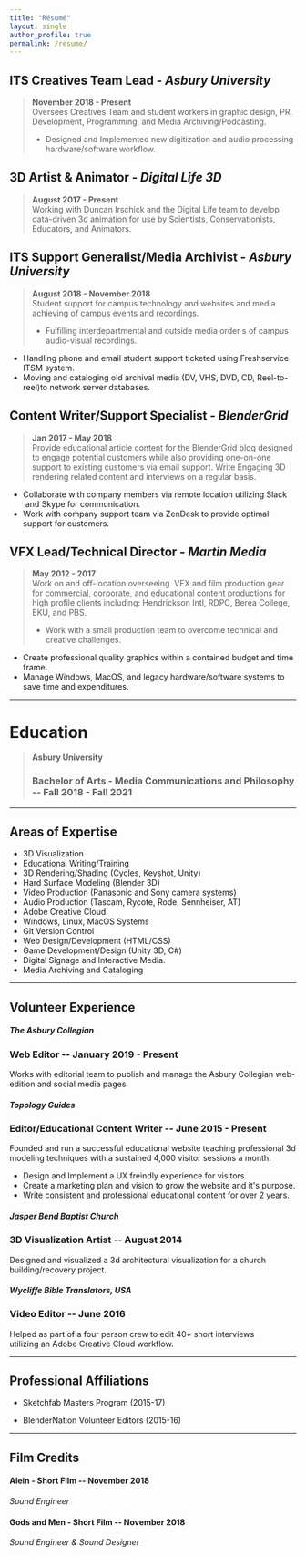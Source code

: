 ```yaml
---
title: "Résumé"
layout: single
author_profile: true
permalink: /resume/
---
```


## ITS Creatives Team Lead - *Asbury University*
>**November 2018 - Present**  
>Oversees Creatives Team and student workers in graphic design, PR, Development, Programming, and Media Archiving/Podcasting.
>* Designed and Implemented new digitization and audio processing hardware/software workflow.

## 3D Artist & Animator - *Digital Life 3D*
>**August 2017 - Present**  
>Working with Duncan Irschick and the Digital Life team to develop data-driven 3d animation for use by Scientists, Conservationists, Educators, and Animators.


## ITS Support Generalist/Media Archivist - *Asbury University*
>**August 2018 - November 2018**  
>Student support for campus technology and websites and media achieving of campus events and recordings.
>* Fulfilling interdepartmental and outside media order s of campus audio-visual recordings.
* Handling phone and email student support ticketed using Freshservice ITSM system.
* Moving and cataloging old archival media (DV, VHS, DVD, CD, Reel-to-reel)to network server databases.

## Content Writer/Support Specialist - *BlenderGrid*
>**Jan 2017 - May 2018**  
>Provide educational article content for the BlenderGrid blog designed to engage potential customers while also providing one-on-one support to existing customers via email support.
> Write Engaging 3D rendering related content and interviews on a regular basis.
* Collaborate with company members via remote location utilizing Slack  and Skype for communication.
* Work with company support team via ZenDesk to provide optimal support for customers.

## VFX Lead/Technical Director - *Martin Media*
>**May 2012 - 2017**  
>Work on and off-location overseeing  VFX and film production gear for commercial, corporate, and educational content productions for high profile clients including: Hendrickson Intl, RDPC, Berea College, EKU, and PBS.
>* Work with a small production team to overcome technical and creative challenges.
* Create professional quality graphics within a contained budget and time frame.
* Manage Windows, MacOS, and legacy hardware/software systems to save time and expenditures.

***

# Education

>**Asbury University**
>### Bachelor of Arts - Media Communications and Philosophy -- Fall 2018 - Fall 2021

***

## Areas of Expertise
* 3D Visualization
* Educational Writing/Training
* 3D Rendering/Shading (Cycles, Keyshot, Unity)
* Hard Surface Modeling (Blender 3D)
* Video Production (Panasonic and Sony camera systems)
* Audio Production (Tascam, Rycote, Rode, Sennheiser, AT)
* Adobe Creative Cloud
* Windows, Linux, MacOS Systems
* Git Version Control
* Web Design/Development (HTML/CSS)
* Game Development/Design (Unity 3D, C#)
* Digital Signage and Interactive Media.
* Media Archiving and Cataloging

***

## Volunteer Experience

##### *The Asbury Collegian*
### Web Editor -- January 2019 - Present
Works with editorial team to publish and manage the Asbury Collegian web-edition and social media pages.

##### *Topology Guides*
### Editor/Educational Content Writer -- June 2015 - Present
Founded and run a successful educational website teaching professional 3d modeling techniques with a sustained 4,000 visitor sessions a month.

* Design and Implement a UX freindly experience for visitors.
* Create a marketing plan and vision to grow the website and it's purpose.
* Write consistent and professional educational content for over 2 years.

##### *Jasper Bend Baptist Church*
### 3D Visualization Artist -- August 2014
Designed and visualized a 3d architectural visualization for a church building/recovery project.

#### *Wycliffe Bible Translators, USA*
### Video Editor -- June 2016
Helped as part of a four person crew to edit 40+ short interviews utilizing an Adobe Creative Cloud workflow.

***

## Professional Affiliations

- Sketchfab Masters Program (2015-17)

- BlenderNation Volunteer Editors (2015-16)

***

## Film Credits

#### Alein - Short Film -- November 2018
*Sound Engineer*


#### Gods and Men - Short Film -- November 2018
*Sound Engineer & Sound Designer*

